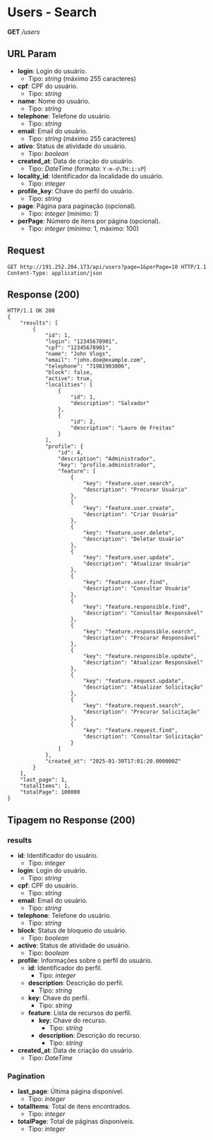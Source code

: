 # Users - Search

**GET** */users*

## URL Param

* **login**: Login do usuário.
  * Tipo: *string* (máximo 255 caracteres)
* **cpf**: CPF do usuário.
  * Tipo: *string* 
* **name**: Nome do usuário.
  * Tipo: *string* 
* **telephone**: Telefone do usuário.
  * Tipo: *string* 
* **email**: Email do usuário.
  * Tipo: *string* (máximo 255 caracteres)
* **ativo**: Status de atividade do usuário.
  * Tipo: *boolean*
* **created_at**: Data de criação do usuário.
  * Tipo: *DateTime* (formato: `Y-m-d\TH:i:sP`)
* **locality_id**: Identificador da localidade do usuário.
  * Tipo: *integer*
* **profile_key**: Chave do perfil do usuário.
  * Tipo: *string*
* **page**: Página para paginação (opcional).
  * Tipo: *integer* (mínimo: 1)
* **perPage**: Número de itens por página (opcional).
  * Tipo: *integer* (mínimo: 1, máximo: 100)

## Request
```http
GET http://191.252.204.173/api/users?page=1&perPage=10 HTTP/1.1
Content-Type: application/json
```

## Response (200)

```http
HTTP/1.1 OK 200
{
    "results": [
        {
            "id": 1,
            "login": "12345678901",
            "cpf": "12345678901",
            "name": "John Vlogs",
            "email": "john.doe@example.com",
            "telephone": "71981903806",
            "block": false,
            "active": true,
            "localities": [
                {
                    "id": 1,
                    "description": "Salvador"
                },
                {
                    "id": 2,
                    "description": "Lauro de Freitas"
                }
            ],
            "profile": {
                "id": 4,
                "description": "Administrador",
                "key": "profile.administrador",
                "feature": [
                    {
                        "key": "feature.user.search",
                        "description": "Procurar Usuário"
                    },
                    {
                        "key": "feature.user.create",
                        "description": "Criar Usuário"
                    },
                    {
                        "key": "feature.user.delete",
                        "description": "Deletar Usuário"
                    },
                    {
                        "key": "feature.user.update",
                        "description": "Atualizar Usuário"
                    },
                    {
                        "key": "feature.user.find",
                        "description": "Consultar Usuário"
                    },
                    {
                        "key": "feature.responsible.find",
                        "description": "Consultar Responsável"
                    },
                    {
                        "key": "feature.responsible.search",
                        "description": "Procurar Responsável"
                    },
                    {
                        "key": "feature.responsible.update",
                        "description": "Atualizar Responsável"
                    },
                    {
                        "key": "feature.request.update",
                        "description": "Atualizar Solicitação"
                    },
                    {
                        "key": "feature.request.search",
                        "description": "Procurar Solicitação"
                    },
                    {
                        "key": "feature.request.find",
                        "description": "Consultar Solicitação"
                    }
                ]
            },
            "created_at": "2025-01-30T17:01:20.000000Z"
        }
    ],
    "last_page": 1,
    "totalItems": 1,
    "totalPage": 100000
}
```

## Tipagem no Response (200)

### results

* **id**: Identificador do usuário.
  * Tipo: *integer*
* **login**: Login do usuário.
  * Tipo: *string*
* **cpf**: CPF do usuário.
  * Tipo: *string*
* **email**: Email do usuário.
  * Tipo: *string*
* **telephone**: Telefone do usuário.
  * Tipo: *string*
* **block**: Status de bloqueio do usuário.
  * Tipo: *boolean*
* **active**: Status de atividade do usuário.
  * Tipo: *boolean*
* **profile**: Informações sobre o perfil do usuário.
  * **id**: Identificador do perfil.
    * Tipo: *integer*
  * **description**: Descrição do perfil.
    * Tipo: *string*
  * **key**: Chave do perfil.
    * Tipo: *string*
  * **feature**: Lista de recursos do perfil.
    * **key**: Chave do recurso.
      * Tipo: *string*
    * **description**: Descrição do recurso.
      * Tipo: *string*
* **created_at**: Data de criação do usuário.
  * Tipo: *DateTime*

### Pagination

* **last_page**: Última página disponível.
  * Tipo: *integer*
* **totalItems**: Total de itens encontrados.
  * Tipo: *integer*
* **totalPage**: Total de páginas disponíveis.
  * Tipo: *integer*
